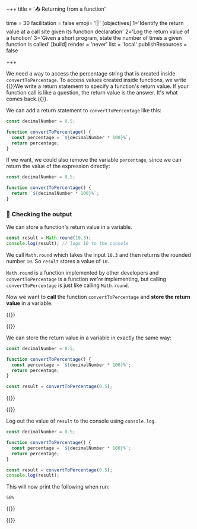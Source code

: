 +++
title = '📤 Returning from a function'

time = 30
facilitation = false
emoji= '🗄️'
[objectives]
    1='Identify the return value at a call site given its function declaration'
    2='Log the return value of a function'
    3='Given a short program, state the number of times a given function is called'
[build]
  render = 'never'
  list = 'local'
  publishResources = false

+++

We need a way to access the percentage string that is created inside `convertToPercentage`. To access values created inside functions, we write {{<tooltip title="return statements">}}We write a return statement to specify a function's return value. If your function call is like a question, the return value is the answer. It's what comes back.{{</tooltip>}}.

We can add a return statement to `convertToPercentage` like this:

```js {linenos=table,hl_lines=["4-5"],linenostart=1}
const decimalNumber = 0.5;

function convertToPercentage() {
  const percentage = `${decimalNumber * 100}%`;
  return percentage;
}
```

If we want, we could also remove the variable `percentage`, since we can return the value of the expression directly:

```js {linenos=table,hl_lines=["4"],linenostart=1}
const decimalNumber = 0.5;

function convertToPercentage() {
  return `${decimalNumber * 100}%`;
}
```

### 🔎 Checking the output

We can store a function's return value in a variable.

```js
const result = Math.round(10.3);
console.log(result); // logs 10 to the console
```

We call `Math.round` which takes the input `10.3` and then returns the rounded number `10`. So `result` stores a value of `10`.

`Math.round` is a function implemented by other developers and `convertToPercentage` is a function _we're_ implementing, but calling `convertToPercentage` is just like calling `Math.round`.

Now we want to **call** the function `convertToPercentage` and **store the return value** in a variable.

{{<tabs name="checking output">}}

{{<tab name="Store the return value">}}

We can store the return value in a variable in exactly the same way:

```js {linenos=table,hl_lines=["8"],linenostart=1}
const decimalNumber = 0.5;

function convertToPercentage() {
  const percentage = `${decimalNumber * 100}%`;
  return percentage;
}

const result = convertToPercentage(0.5);
```

{{</tab>}}

{{<tab name="Log the return value">}}

Log out the value of `result` to the console using `console.log`.

```js {linenos=table,hl_lines=["9"],linenostart=1}
const decimalNumber = 0.5;

function convertToPercentage() {
  const percentage = `${decimalNumber * 100}%`;
  return percentage;
}

const result = convertToPercentage(0.5);
console.log(result);
```

This will now print the following when run:

```
50%
```

{{</tab>}}

{{</tabs>}}
